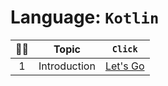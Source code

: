 # Language: **`Kotlin`**

|😶‍🌫️| **Topic** | `Click` |
|:-:|:-:|:-:|
|1|Introduction|[Let's Go](https://github.com/iamrahulkumar052/my-notes/tree/main/Kotlin/1.%20Introduction)|

